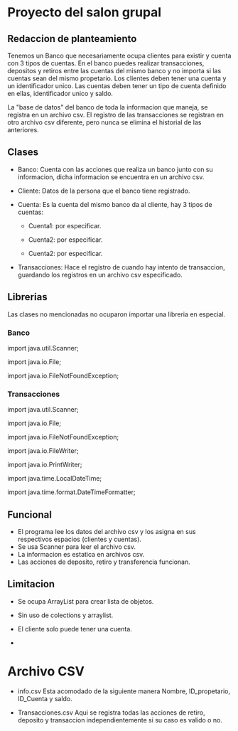 # Proyecto del salon grupal

## Redaccion de planteamiento

Tenemos un Banco que necesariamente ocupa clientes para existir y cuenta con 3 tipos de cuentas. En el banco puedes realizar transacciones, depositos y retiros entre las cuentas del mismo banco y no importa si las cuentas sean del mismo propetario. Los clientes deben tener una cuenta y un identificador unico. Las cuentas deben tener un tipo de cuenta definido en ellas, identificador unico y saldo.

La "base de datos" del banco de toda la informacion que maneja, se registra en un archivo csv.
El registro de las transacciones se registran en otro archivo csv diferente, pero nunca se elimina el historial de las anteriores.

## Clases

* Banco: Cuenta con las acciones que realiza un banco junto con su informacion, dicha informacion se encuentra en un archivo csv.

* Cliente: Datos de la persona que el banco tiene registrado.

* Cuenta: Es la cuenta del mismo banco da al cliente, hay 3 tipos de cuentas:

    * Cuenta1: por especificar.

    * Cuenta2: por especificar.

    * Cuenta2: por especificar.

* Transacciones: Hace el registro de cuando hay intento de transaccion, guardando los registros en un archivo csv especificado.

## Librerias

Las clases no mencionadas no ocuparon importar una libreria en especial.

### Banco

import java.util.Scanner;

import java.io.File;

import java.io.FileNotFoundException;

### Transacciones

import java.util.Scanner;

import java.io.File;

import java.io.FileNotFoundException;

import java.io.FileWriter;

import java.io.PrintWriter;

import java.time.LocalDateTime;

import java.time.format.DateTimeFormatter;


## Funcional

* El programa lee los datos del archivo csv y los asigna en sus respectivos espacios (clientes y cuentas).
* Se usa Scanner para leer el archivo csv.
* La informacion es estatica en archivos csv.
* Las acciones de deposito, retiro y transferencia funcionan.


## Limitacion

* Se ocupa ArrayList para crear lista de objetos.

* Sin uso de colections y arraylist.

* El cliente solo puede tener una cuenta.

* 

# Archivo CSV

* info.csv
    Esta acomodado de la siguiente manera Nombre, ID_propetario, ID_Cuenta y saldo.

* Transacciones.csv
    Aqui se registra todas las acciones de retiro, deposito y transaccion independientemente si su caso es valido o no.